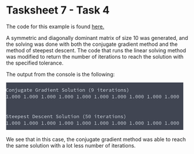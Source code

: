 # Tasksheet 7 - Task 4

The code for this example is found [here.](../../software/matrix/sd_cg_compare.c)

A symmetric and diagonally dominant matrix of size 10 was generated, and the
solving was done with both the conjugate gradient method and the method
of steepest descent. The code that runs the linear solving method was modified to return the number of iterations to reach the solution with the specified tolerance.

The output from the console is the following:

![Console Output](task4.png)

We see that in this case, the conjugate gradient method was able to reach the same solution with a lot less number of iterations.
